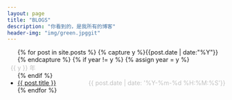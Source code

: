 ```yaml
---
layout: page
title: "BLOGS"
description: "你看到的，是我所有的博客"
header-img: "img/green.jpggit"
---
```



<ul class="listing">
{% for post in site.posts %}
  {% capture y %}{{post.date | date:"%Y"}}{% endcapture %}
  {% if year != y %}
    {% assign year = y %}
    <li class="listing-seperator" style="list-style:none;color:#c0c0c0;position:relative;left:-16px;">{{ y }} 年</li>
  {% endif %}
  <li class="listing-item">
    <a href="{{ post.url }}" title="{{ post.title }}">{{ post.title }}</a>
    <time style="float:right;color:#c0c0c0;" datetime="{{ post.date | date:"%Y-%m-%d %H:%M:%S" }}">{{ post.date | date: '%Y-%m-%d %H:%M:%S'}}</time>
  </li>
{% endfor %}
</ul>